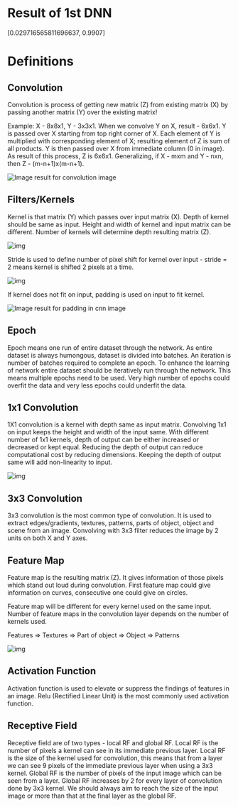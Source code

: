 <h1> Result of 1st DNN </h1>
[0.029716565811696637, 0.9907]

<h1> Definitions </h1>
<h2> Convolution </h2>
Convolution is process of getting new matrix (Z) from existing matrix (X) by passing another matrix (Y) over the existing matrix!

Example: X - 8x8x1, Y - 3x3x1. When we convolve Y on X, result - 6x6x1. Y is passed over X starting from top right corner of X. Each element of Y is multiplied with corresponding element of X; resulting element of Z is sum of all products. Y is then passed over X from immediate column (0 in image). As result of this process, Z is 6x6x1. Generalizing, if X - mxm and Y - nxn, then Z - (m-n+1)x(m-n+1).

![Image result for convolution image](https://i.stack.imgur.com/YDusp.png)

<h2> Filters/Kernels </h2>
Kernel is that matrix (Y) which passes over input matrix (X). Depth of kernel should be same as input. Height and width of kernel and input matrix can be different. Number of kernels will determine depth resulting matrix (Z).

![img](https://cdn-images-1.medium.com/max/1600/1*SvMakIpvPHJcElz-8S5swQ.png)

Stride is used to define number of pixel shift for kernel over input - stride = 2 means kernel is shifted 2 pixels at a time.

![img](https://cdn-images-1.medium.com/max/1600/1*nGHLq1hx0gt02OK4l8WmRg.png)

If kernel does not fit on input, padding is used on input to fit kernel.

![Image result for padding in cnn image](http://deeplearning.net/software/theano/_images/numerical_padding_strides.gif)

<h2> Epoch </h2>
Epoch means one run of entire dataset through the network. As entire dataset is always humongous, dataset is divided into batches. An iteration is number of batches required to complete an epoch. To enhance the learning of network entire dataset should be iteratively run through the network. This means multiple epochs need to be used. Very high number of epochs could overfit the data and very less epochs could underfit the data.

<h2> 1x1 Convolution </h2>
1X1 convolution is a kernel with depth same as input matrix. Convolving 1x1 on input keeps the height and width of the input same. With different number of 1x1 kernels, depth of output can be either increased or decreased or kept equal. Reducing the depth of output can reduce computational cost by reducing dimensions. Keeping the depth of output same will add non-linearity to input.

![img](https://qph.fs.quoracdn.net/main-qimg-0b3c4bbc86cc5c73efb8dbf2c699265a)

<h2> 3x3 Convolution </h2>
3x3 convolution is the most common type of convolution. It is used to extract edges/gradients, textures, patterns, parts of object, object and scene from an image. Convolving with 3x3 filter reduces the image by 2 units on both X and Y axes.

<h2> Feature Map </h2>
Feature map is the resulting matrix (Z). It gives information of those pixels which stand out loud during convolution. First feature map could give information on curves, consecutive one could give on circles.

Feature map will be different for every kernel used on the same input. Number of feature maps in the convolution layer depends on the number of kernels used.

Features => Textures => Part of object => Object => Patterns 

![img](https://ascelibrary.org/cms/attachment/4261df7b-cf05-4195-8bf7-16c61cdf40e8/)

<h2> Activation Function </h2>
Activation function is used to elevate or suppress the findings of features in an image. Relu (Rectified Linear Unit) is the most commonly used activation function.

<h2> Receptive Field </h2>
Receptive field are of two types - local RF and global RF. Local RF is the number of pixels a kernel can see in its immediate previous layer. Local RF is the size of the kernel used for convolution, this means that from a layer we can see 9 pixels of the immediate previous layer when using a 3x3 kernel. Global RF is the number of pixels of the input image which can be seen from a layer. Global RF increases by 2 for every layer of convolution done by 3x3 kernel. We should always aim to reach the size of the input image or more than that at the final layer as the global RF.
